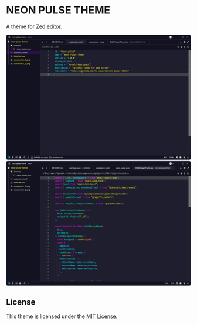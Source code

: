 NEON PULSE THEME
================

A theme for [Zed editor](https://github.com/zed-industries/zed).

![Screenshot](screenshot_1.png)
![Screenshot](screenshot_2.png)

## License

This theme is licensed under the [MIT License](LICENSE).

